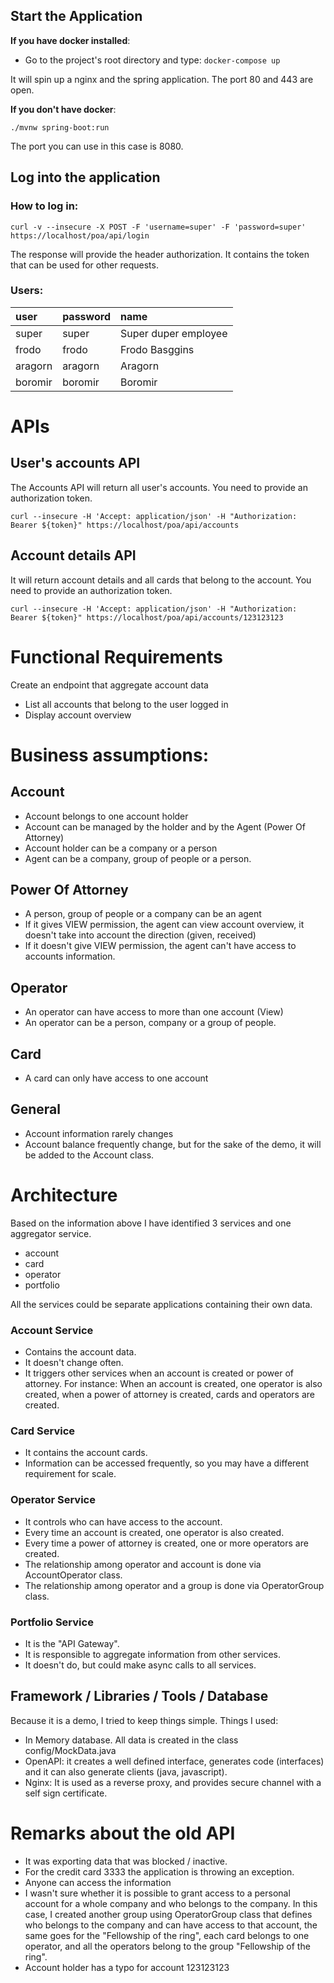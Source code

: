 ## Start the Application

**If you have docker installed**:
- Go to the project's root directory and type: ```docker-compose up```

It will spin up a nginx and the spring application. The port 80 and 443 are open.

**If you don't have docker**:

```./mvnw spring-boot:run```

The port you can use in this case is 8080.

## Log into the application

### How to log in:

```curl -v --insecure -X POST -F 'username=super' -F 'password=super' https://localhost/poa/api/login```

The response will provide the header authorization. It contains the token
that can be used for other requests.

### Users:

| user          | password      |  name                 |
|:------------- |:------------- |:--------------------- |
| super         | super         | Super duper employee  |
| frodo         | frodo         |   Frodo Basggins      |
| aragorn       | aragorn       |    Aragorn            |
| boromir       | boromir       |    Boromir            |

# APIs

## User's accounts API

The Accounts API will return all user's accounts. You need to provide an authorization token.

```curl --insecure -H 'Accept: application/json' -H "Authorization: Bearer ${token}" https://localhost/poa/api/accounts```

## Account details API

It will return account details and all cards that belong to the account.
You need to provide an authorization token.

```curl --insecure -H 'Accept: application/json' -H "Authorization: Bearer ${token}" https://localhost/poa/api/accounts/123123123```

# Functional Requirements

Create an endpoint that aggregate account data

- List all accounts that belong to the user logged in
- Display account overview

# Business assumptions:

## Account
- Account belongs to one account holder
- Account can be managed by the holder and by the Agent (Power Of Attorney)
- Account holder can be a company or a person
- Agent can be a company, group of people or a person.

## Power Of Attorney
- A person, group of people or a company can be an agent
- If it gives VIEW permission, the agent can view account overview, it
doesn't take into account the direction (given, received)
- If it doesn't give VIEW permission, the agent can't have access to accounts
information.

## Operator
- An operator can have access to more than one account (View)
- An operator can be a person, company or a group of people.

## Card 
- A card can only have access to one account

## General
- Account information rarely changes
- Account balance frequently change, but for the sake of the demo, it
will be added to the Account class.

# Architecture

Based on the information above I have identified 3 services and one aggregator service.
- account
- card
- operator
- portfolio

All the services could be separate applications containing their own data.

### Account Service
- Contains the account data.
- It doesn't change often.
- It triggers other services when an account is created or power of attorney.
For instance: When an account is created, one operator is also created, when
a power of attorney is created, cards and operators are created.

### Card Service
- It contains the account cards.
- Information can be accessed frequently, so you may have a different
requirement for scale.

### Operator Service
- It controls who can have access to the account.
- Every time an account is created, one operator is also created.
- Every time a power of attorney is created, one or more operators are created.
- The relationship among operator and account is done via AccountOperator class.
- The relationship among operator and a group is done via OperatorGroup class.

### Portfolio Service
- It is the "API Gateway".
- It is responsible to aggregate information from other services.
- It doesn't do, but could make async calls to all services.

## Framework / Libraries / Tools / Database

Because it is a demo, I tried to keep things simple. Things I used:

- In Memory database. All data is created in the class config/MockData.java
- OpenAPI: it creates a well defined interface, generates code (interfaces) and
it can also generate clients (java, javascript).
- Nginx: It is used as a reverse proxy, and provides secure channel with a
self sign certificate.

# Remarks about the old API
- It was exporting data that was blocked / inactive.
- For the credit card 3333 the application is throwing an exception.
- Anyone can access the information
- I wasn't sure whether it is possible to grant access to a personal account for a
whole company and who belongs to the company. In this case, I created another group
using OperatorGroup class that defines who belongs to the company and can have access to
that account, the same goes for the "Fellowship of the ring", each card belongs to one
operator, and all the operators belong to the group "Fellowship of the ring".
- Account holder has a typo for account 123123123
